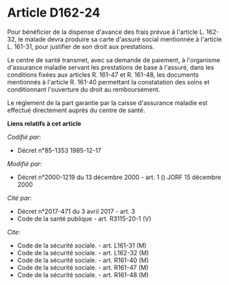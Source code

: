 # Article D162-24

Pour bénéficier de la dispense d'avance des frais prévue à l'article L. 162-32, le malade devra produire sa carte d'assuré
social mentionnée à l'article L. 161-31, pour justifier de son droit aux prestations.

Le centre de santé transmet, avec sa demande de paiement, à l'organisme d'assurance maladie servant les prestations de base à
l'assuré, dans les conditions fixées aux articles R. 161-47 et R. 161-48, les documents mentionnés à l'article R. 161-40
permettant la constatation des soins et conditionnant l'ouverture du droit au remboursement.

Le règlement de la part garantie par la caisse d'assurance maladie est effectué directement auprès du centre de santé.

**Liens relatifs à cet article**

_Codifié par_:

  - Décret n°85-1353 1985-12-17

_Modifié par_:

  - Décret n°2000-1219 du 13 décembre 2000 - art. 1 () JORF 15 décembre 2000

_Cité par_:

  - Décret n°2017-471 du 3 avril 2017 - art. 3
  - Code de la santé publique - art. R3115-20-1 (V)

_Cite_:

  - Code de la sécurité sociale. - art. L161-31 (M)
  - Code de la sécurité sociale. - art. L162-32 (M)
  - Code de la sécurité sociale. - art. R161-40 (M)
  - Code de la sécurité sociale. - art. R161-47 (M)
  - Code de la sécurité sociale. - art. R161-48 (M)
